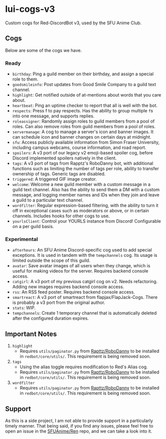 # lui-cogs-v3
Custom cogs for Red-DiscordBot v3, used by the SFU Anime Club.

## Cogs
Below are some of the cogs we have. 

### Ready
- `birthday`: Ping a guild member on their birthday, and assign a special role to
   them.
- `goodsmileinfo`: Post updates from Good Smile Company to a guild text channel.
- `highlight`: Get notified outside of at-mentions about words that you care about.
- `heartbeat`: Ping an uptime checker to report that all is well with the bot.
- `respects`: Press f to pay respects. Has the ability to group multiple `f`s into
  one message, and supports replies.
- `roleassigner`: Randomly assign roles to guild members from a pool of roles. Can
  also remove roles from guild members from a pool of roles. 
- `servermanage`: A cog to manage a server's icon and banner images. It can schedule
  icon and banner changes on certain days at midnight.
- `sfu`: Access publicly available information from Simon Fraser University,
  including campus webcams, course information, and road report.
- `spoilers`: A v3 port of our legacy v2 emoji-based spoiler cog, before Discord
  implemented spoilers natively in the client.
- `tags`: A v3 port of tags from Rapptz's RoboDanny bot, with additional functions
  such as limiting the number of tags per role, ability to transfer ownership of
  tags. Generic tags are disabled.
- `triggered`: A triggered GIF image creator.
- `welcome`: Welcome a new guild member with a custom message in a guild text
  channel. Also has the ability to send them a DM with a custom message, and logging
  member names and IDs when they join and leave a guild to a particular text channel.
- `wordfilter`: Regular expression-based filtering, with the ability to turn it off
  in exceptional cases such as moderators or above, or in certain channels. Includes
  hooks for other cogs to use.
- `yourlsClient`: Control your YOURLS instance from Discord! Configurable on a per
  guild basis.

### Experimental
- `afterhours`: An SFU Anime Discord-specific cog used to add special exceptions. It
  is used in tandem with the `tempchannels` cog. Its usage is limited outside the
  scope of this guild.
- `avatar`: Save avatar images of all users when they change, which is useful for
  making videos for the server. Requires backend console access.
- `catgirl`: A v3 port of my previous catgirl cog on v2. Needs refactoring. Adding
  new images requires backend console access.
- `rss`: An RSS feed poster. Requires backend console access.
- `smartreact`: A v3 port of smartreact from flapjax/FlapJack-Cogs. There is probably
  a v3 port from the original author.
- `stats`: WIP.
- `tempchannels`: Create 1 temporary channel that is automatically deleted after the
  configured duration expires.

## Important Notes
1. `highlight`
    - Requires `utils/paginator.py` from [Rapttz/RoboDanny](
      https://github.com/Rapptz/RoboDanny) to be installed in `redbot/core/utils/`.
      This requirement is being removed soon.
2. `tags`
    - Using the alias toggle requires modification to Red's Alias cog.
    - Requires `utils/paginator.py` from [Rapttz/RoboDanny](
      https://github.com/Rapptz/RoboDanny) to be installed in `redbot/core/utils/`.
      This requirement is being removed soon.
3. `wordfilter`
    - Requires `utils/paginator.py` from [Rapttz/RoboDanny](
      https://github.com/Rapptz/RoboDanny) to be installed in `redbot/core/utils/`.
      This requirement is being removed soon.


## Support
As this is a side project, I am not able to provide support in a particularly timely
manner. That being said, if you find any issues, please feel free to open an issue in
the [SFUAnime/Ren](https://github.com/SFUAnime/Ren) repo, and we can take a look into
it.
